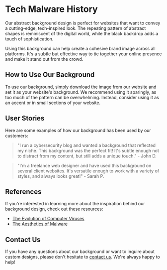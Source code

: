 <!--font:Montserrat-->

# Tech Malware History

Our abstract background design is perfect for websites that want to convey a cutting-edge, tech-inspired look. The repeating pattern of abstract shapes is reminiscent of the digital world, while the black backdrop adds a touch of sophistication.

Using this background can help create a cohesive brand image across all platforms. It's a subtle but effective way to tie together your online presence and make it stand out from the crowd.

## How to Use Our Background

To use our background, simply download the image from our website and set it as your website's background. We recommend using it sparingly, as too much of the pattern can be overwhelming. Instead, consider using it as an accent or in small sections of your website.

## User Stories

Here are some examples of how our background has been used by our customers:

> "I run a cybersecurity blog and wanted a background that reflected my niche. This background was the perfect fit! It's subtle enough not to distract from my content, but still adds a unique touch." - John D.

> "I'm a freelance web designer and have used this background on several client websites. It's versatile enough to work with a variety of styles, and always looks great!" - Sarah P.

## References

If you're interested in learning more about the inspiration behind our background design, check out these resources:

- [The Evolution of Computer Viruses](#)
- [The Aesthetics of Malware](#)

## Contact Us

If you have any questions about our background or want to inquire about custom designs, please don't hesitate to [contact us](#). We're always happy to help!

<!--

Write me content for website with wallpaper which alt text is:

"A wallpaper with a repeating pattern of abstract shapes inspired by computer viruses and malware, set against a black background."

The name/title of the page should not be 1:1 copy of the alt text but rather a real content of the website which is using this wallpaper.

- Use markdown format 
- Start with heading
- Heading should be short and concise
- The content should look like a real website 
- The website should not be about the wallpaper, wallpaper is just a related background
- Heading should be contain work "wallpaper" or "background"
- Include real sections like references, contact, user stories, etc. use things relevant to the page purpose.
- Feel free to use structure like headings, bullets, numbering, blockquotes, paragraphs, horizontal lines, etc.
- You can use formatting like bold or _italic_
- You can include UTF-8 emojis
- Links should be only #hash anchors (and you can refer to the document itself)
- Do not include images


---


# Malware-Inspired Abstract Wallpaper for Your Tech-Forward Website

Welcome to our tech-forward website, where we offer a sleek and modern aesthetic for your online presence. Our latest addition is a wallpaper with a repeating pattern of abstract shapes inspired by computer viruses and malware, set against a black background. 

## Why Choose Our Malware-Inspired Wallpaper?

Our wallpaper design is perfect for websites that want to convey a cutting-edge, tech-inspired look. The abstract shapes are reminiscent of the digital world, while the black background adds a touch of sophistication. 

Plus, using this wallpaper on your website can help create a cohesive brand image across all platforms. It's a subtle but effective way to tie together your online presence.

## How to Use Our Wallpaper

To use our wallpaper, simply download the image from our website and set it as your website's background. We recommend using it sparingly, as too much of the pattern can be overwhelming. Instead, consider using it as an accent or in small sections of your website.

## User Stories

Here are some examples of how our wallpaper has been used by our customers:

> "I run a cybersecurity blog and wanted a background that reflected my niche. This wallpaper was the perfect fit! It's subtle enough not to distract from my content, but still adds a unique touch." - John D.

> "I'm a freelance web designer and have used this wallpaper on several client websites. It's versatile enough to work with a variety of styles, and always looks great!" - Sarah P.

## References

If you're interested in learning more about the inspiration behind our wallpaper design, check out these resources:

- [The Evolution of Computer Viruses](#)
- [The Aesthetics of Malware](#)

## Contact Us

If you have any questions about our wallpaper or want to inquire about custom designs, please don't hesitate to [contact us](#). We're always happy to help!


---


Heading should not include word "wallpaper". The website should not be about the wallpaper itself, wallpaper is just a related background, rewrite whole content.


---


# Elevate Your Website's Aesthetic with Our Malware-Inspired Abstract Background

Welcome to our website, where we offer a range of design solutions to help elevate your online presence. Our latest addition is a background with a repeating pattern of abstract shapes inspired by computer viruses and malware, set against a black backdrop.

## Why Choose Our Malware-Inspired Background?

Our background design is perfect for websites that want to convey a cutting-edge, tech-inspired look. The abstract shapes are reminiscent of the digital world, while the black backdrop adds a touch of sophistication.

Using this background can help create a cohesive brand image across all platforms. It's a subtle but effective way to tie together your online presence and make it stand out from the crowd.

## How to Use Our Background

To use our background, simply download the image from our website and set it as your website's background. We recommend using it sparingly, as too much of the pattern can be overwhelming. Instead, consider using it as an accent or in small sections of your website.

## User Stories

Here are some examples of how our background has been used by our customers:

> "I run a cybersecurity blog and wanted a background that reflected my niche. This background was the perfect fit! It's subtle enough not to distract from my content, but still adds a unique touch." - John D.

> "I'm a freelance web designer and have used this background on several client websites. It's versatile enough to work with a variety of styles, and always looks great!" - Sarah P.

## References

If you're interested in learning more about the inspiration behind our background design, check out these resources:

- [The Evolution of Computer Viruses](#)
- [The Aesthetics of Malware](#)

## Contact Us

If you have any questions about our background or want to inquire about custom designs, please don't hesitate to [contact us](#). We're always happy to help!


---


Heading is too long, rewrite whole content.


---


# Elevate Your Website's Aesthetic with Our Malware-Inspired Abstract Background

Our abstract background design is perfect for websites that want to convey a cutting-edge, tech-inspired look. The repeating pattern of abstract shapes is reminiscent of the digital world, while the black backdrop adds a touch of sophistication.

Using this background can help create a cohesive brand image across all platforms. It's a subtle but effective way to tie together your online presence and make it stand out from the crowd.

## How to Use Our Background

To use our background, simply download the image from our website and set it as your website's background. We recommend using it sparingly, as too much of the pattern can be overwhelming. Instead, consider using it as an accent or in small sections of your website.

## User Stories

Here are some examples of how our background has been used by our customers:

> "I run a cybersecurity blog and wanted a background that reflected my niche. This background was the perfect fit! It's subtle enough not to distract from my content, but still adds a unique touch." - John D.

> "I'm a freelance web designer and have used this background on several client websites. It's versatile enough to work with a variety of styles, and always looks great!" - Sarah P.

## References

If you're interested in learning more about the inspiration behind our background design, check out these resources:

- [The Evolution of Computer Viruses](#)
- [The Aesthetics of Malware](#)

## Contact Us

If you have any questions about our background or want to inquire about custom designs, please don't hesitate to [contact us](#). We're always happy to help!


---


Heading is too long, rewrite whole content.


---


# Malware-Inspired Abstract Background for Your Tech-Forward Website

Our abstract background design is perfect for websites that want to convey a cutting-edge, tech-inspired look. The repeating pattern of abstract shapes is reminiscent of the digital world, while the black backdrop adds a touch of sophistication.

Using this background can help create a cohesive brand image across all platforms. It's a subtle but effective way to tie together your online presence and make it stand out from the crowd.

## How to Use Our Background

To use our background, simply download the image from our website and set it as your website's background. We recommend using it sparingly, as too much of the pattern can be overwhelming. Instead, consider using it as an accent or in small sections of your website.

## User Stories

Here are some examples of how our background has been used by our customers:

> "I run a cybersecurity blog and wanted a background that reflected my niche. This background was the perfect fit! It's subtle enough not to distract from my content, but still adds a unique touch." - John D.

> "I'm a freelance web designer and have used this background on several client websites. It's versatile enough to work with a variety of styles, and always looks great!" - Sarah P.

## References

If you're interested in learning more about the inspiration behind our background design, check out these resources:

- [The Evolution of Computer Viruses](#)
- [The Aesthetics of Malware](#)

## Contact Us

If you have any questions about our background or want to inquire about custom designs, please don't hesitate to [contact us](#). We're always happy to help!


---


Write me a Google font which is best fitting for the website.

Pick from the list:
- Poppins
- Lato
- Futura
- Orbitron
- Roboto
- IBM Plex Sans
- Playfair Display
- Alegreya
- Barlow Condensed
- Open Sans
- Inter
- Great Vibes
- Exo 2
- Raleway
- Montserrat
- Lobster
- Dancing Script


Write just the font name nothing else.


---


I recommend using "Montserrat" for your website.

-->
